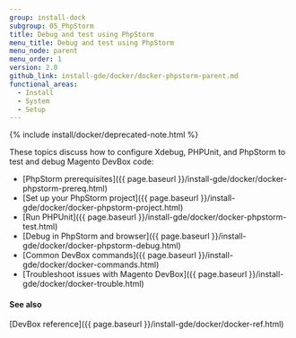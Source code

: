 ```yaml
---
group: install-dock
subgroup: 05_PhpStorm
title: Debug and test using PhpStorm
menu_title: Debug and test using PhpStorm
menu_node: parent
menu_order: 1
version: 2.0
github_link: install-gde/docker/docker-phpstorm-parent.md
functional_areas:
  - Install
  - System
  - Setup
---
```


{% include install/docker/deprecated-note.html %}

These topics discuss how to configure Xdebug, PHPUnit, and PhpStorm to test and debug Magento DevBox code:

*	[PhpStorm prerequisites]({{ page.baseurl }}/install-gde/docker/docker-phpstorm-prereq.html)
*	[Set up your PhpStorm project]({{ page.baseurl }}/install-gde/docker/docker-phpstorm-project.html)
*	[Run PHPUnit]({{ page.baseurl }}/install-gde/docker/docker-phpstorm-test.html)
*	[Debug in PhpStorm and browser]({{ page.baseurl }}/install-gde/docker/docker-phpstorm-debug.html)
*	[Common DevBox commands]({{ page.baseurl }}/install-gde/docker/docker-commands.html)
*	[Troubleshoot issues with Magento DevBox]({{ page.baseurl }}/install-gde/docker/docker-trouble.html)

#### See also
[DevBox reference]({{ page.baseurl }}/install-gde/docker/docker-ref.html)
